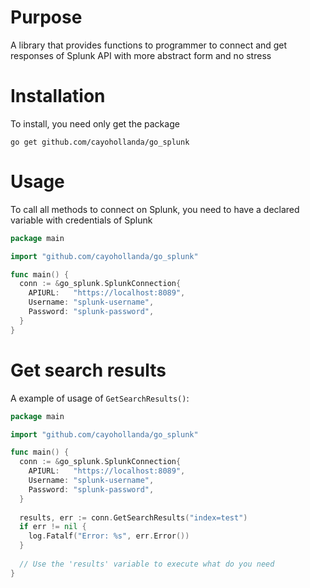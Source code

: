 # Purpose
A library that provides functions to programmer to connect and get responses of Splunk API with more abstract form and no stress

# Installation
To install, you need only get the package
```
go get github.com/cayohollanda/go_splunk
```

# Usage
To call all methods to connect on Splunk, you need to have a declared variable with credentials of Splunk
```go
package main

import "github.com/cayohollanda/go_splunk"

func main() {
  conn := &go_splunk.SplunkConnection{
    APIURL:   "https://localhost:8089",
    Username: "splunk-username",
    Password: "splunk-password",
  }
}
```

# Get search results
A example of usage of ```GetSearchResults()```:
```go
package main

import "github.com/cayohollanda/go_splunk"

func main() {
  conn := &go_splunk.SplunkConnection{
    APIURL:   "https://localhost:8089",
    Username: "splunk-username",
    Password: "splunk-password",
  }
  
  results, err := conn.GetSearchResults("index=test")
  if err != nil {
    log.Fatalf("Error: %s", err.Error())
  }
  
  // Use the 'results' variable to execute what do you need
}
```

